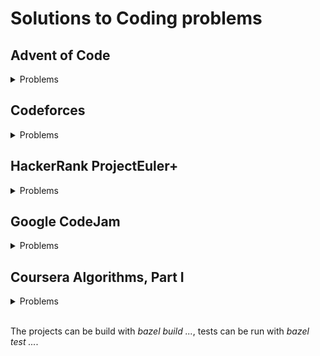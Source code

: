 # Solutions to Coding problems

## Advent of Code

<details>
<summary>Problems</summary>

* [2020 Day  1: Report Repair](https://adventofcode.com/2020/day/1)
* [2020 Day  2: Password Philosophy](https://adventofcode.com/2020/day/2)
* [2020 Day  3: Toboggan Trajectory](https://adventofcode.com/2020/day/3)
* [2020 Day  4: Passport Processing](https://adventofcode.com/2020/day/4)
* [2020 Day  5: Binary Boarding](https://adventofcode.com/2020/day/4)
* [2020 Day  6: Custom Customs](https://adventofcode.com/2020/day/6)
* [2020 Day  7: Handy Haversacks](https://adventofcode.com/2020/day/7)
* [2020 Day  8: Handheld Halting](https://adventofcode.com/2020/day/8)
* [2020 Day  9: Encoding Error](https://adventofcode.com/2020/day/9)
* [2020 Day 10: Adapter Array](https://adventofcode.com/2020/day/10)
* [2020 Day 11: Seating System](https://adventofcode.com/2020/day/11)
* [2020 Day 12: Rain Risk](https://adventofcode.com/2020/day/12)
* [2020 Day 13: Shuttle Search](https://adventofcode.com/2020/day/13)
* [2020 Day 14: Docking Data](https://adventofcode.com/2020/day/14)
* [2020 Day 15: Rambunctious Recitation](https://adventofcode.com/2020/day/15)
* [2020 Day 16: Ticket Translation](https://adventofcode.com/2020/day/16)
* [2020 Day 17: Conway Cubes](https://adventofcode.com/2020/day/17)
* [2020 Day 18: Operation Order](https://adventofcode.com/2020/day/18)
* [2020 Day 19: Monster Messages](https://adventofcode.com/2020/day/19)
* [2020 Day 20: Jurassic Jigsaw](https://adventofcode.com/2020/day/20)
* [2020 Day 21: Allergen Assessment](https://adventofcode.com/2020/day/21)
* [2020 Day 22: Crab Combat](https://adventofcode.com/2020/day/22)
* [2020 Day 23: Crab Cups](https://adventofcode.com/2020/day/23)
* [2020 Day 24: Lobby Layout](https://adventofcode.com/2020/day/24)
* [2020 Day 25: Combo Breaker](https://adventofcode.com/2020/day/25)

</details>

## Codeforces

<details>
<summary>Problems</summary>

* [1A Theatre Square](https://codeforces.com/problemset/problem/1/A) *1300*
* [2B The Least Round Way](https://codeforces.com/problemset/problem/2/B) *2000*
* [8B Obsession with Robots](https://codeforces.com/problemset/problem/8/B) *1400*
* [20C Dijkstra?](https://codeforces.com/contest/20/problem/C) *1900*
* [69A Physicist](https://codeforces.com/problemset/problem/69/A) *1000*
* [115A Party](https://codeforces.com/contest/115/problem/A) *900*
* [131D Subway](https://codeforces.com/contest/131/problem/D) *1600*
* [132C Logo Turtle](https://codeforces.com/contest/132/problem/C) *1800*
* [217A Ice Skating](https://codeforces.com/contest/217/problem/A) *1000*
* [229B Planets](https://codeforces.com/problemset/problem/229/B) *1700*
* [292B Network Topology](https://codeforces.com/problemset/problem/292/B) *1400*
* [330B Road Construction](https://codeforces.com/problemset/problem/330/B) *1300*
* [437C The Child and Toy](https://codeforces.com/contest/437/problem/C) *1400*
* [500A New Year Transportation](https://codeforces.com/problemset/problem/500/A) *1000*
* [520B Two Buttons](https://codeforces.com/contest/520/problem/B) *1400*
* [522A Reposts](https://codeforces.com/problemset/problem/522/A) *1200*
* [580C Kefa and Park](https://codeforces.com/contest/580/problem/C) *1500*
* [618D Hamiltonian Spanning Tree](https://codeforces.com/problemset/problem/618/D) *2200*
* [688B Lovely Palindromes](https://codeforces.com/contest/688/problem/B) *1000*
* [707B Bakery](https://codeforces.com/problemset/problem/707/B) *1300*
* [793B Igor and his way to work](https://codeforces.com/contest/793/problem/B) *1600*
* [893C Rumor](https://codeforces.com/problemset/problem/893/C) *1300*
* [1020B Badge](https://codeforces.com/problemset/problem/1020/B) *1000*
* [1157D N Problems During K Days](https://codeforces.com/problemset/problem/1157/D) *2100*
* [1244C The Football Season](https://codeforces.com/problemset/problem/1244/C) *1900*
* [1256A Payment Without Change](https://codeforces.com/problemset/problem/1256/A) *1000*
* [1256B Minimize the Permutation](https://codeforces.com/problemset/problem/1256/B) *1400*
* [1256C Platforms Jumping ](https://codeforces.com/problemset/problem/1256/C) *1700*
* [1256E Yet Another Division Into Teams](https://codeforces.com/problemset/problem/1256/E) *2200*
* [1257D Yet Another Monster Killing Problem ](https://codeforces.com/problemset/problem/1257/D) *1700*
* [1257E The Contest](https://codeforces.com/problemset/problem/1257/E) *2000*
* [1313C1 Skyscrapers (easy version)](https://codeforces.com/contest/1313/problem/C1) *1500*
* [1313C2 Skyscrapers (hard version)](https://codeforces.com/contest/1313/problem/C2) *1900*
* [1327B Princesses and Princes](https://codeforces.com/problemset/problem/1327/B) *1200*
* [1360E Polygon](https://codeforces.com/contest/1360/problem/E) *1300*
* [1398C Good Subarrays](https://codeforces.com/problemset/problem/1398/C) *1600*
* [1398D Colored Rectangles](https://codeforces.com/problemset/problem/1398/D) *1800*
* [1418C Mortal Kombat Tower](https://codeforces.com/contest/1418/problem/C) *1500*
* [1424G Years](https://codeforces.com/problemset/problem/1424/G) *1300*
* [1427B Chess Cheater](https://codeforces.com/contest/1427/problem/B) *1400*
* [1428B Belted Rooms](https://codeforces.com/problemset/problem/1428/B) *1200*
* [1455D Sequence and Swaps](https://codeforces.com/contest/1455/problem/D) *1600*
* [1472C Long Jumps](https://codeforces.com/problemset/problem/1472/C) *1100*

</details>

## HackerRank ProjectEuler+

<details>
<summary>Problems</summary>

* [#1 Multiples of 3 and 5](https://www.hackerrank.com/contests/projecteuler/challenges/euler001/problem)
* [#2 Even Fibonacci numbers](https://www.hackerrank.com/contests/projecteuler/challenges/euler002/problem)
* [#3 Largest prime factor](https://www.hackerrank.com/contests/projecteuler/challenges/euler003/problem)
* [#4 Largest palindrome product](https://www.hackerrank.com/contests/projecteuler/challenges/euler004/problem)
* [#5 Smallest multiple](https://www.hackerrank.com/contests/projecteuler/challenges/euler005/problem)
* [#6 Sum square difference](https://www.hackerrank.com/contests/projecteuler/challenges/euler006/problem)
* [#7 10001st prime](https://www.hackerrank.com/contests/projecteuler/challenges/euler007/problem)
* [#8 Largest product in a series](https://www.hackerrank.com/contests/projecteuler/challenges/euler008/problem)
* [#9 Special Pythagorean triplet](https://www.hackerrank.com/contests/projecteuler/challenges/euler009/problem)
* [#10 Summation of primes](https://www.hackerrank.com/contests/projecteuler/challenges/euler010/problem)
* [#11 Largest product in a grid](https://www.hackerrank.com/contests/projecteuler/challenges/euler011/problem)
* [#12 Highly divisible triangular number](https://www.hackerrank.com/contests/projecteuler/challenges/euler012/problem)
* [#13 Large sum](https://www.hackerrank.com/contests/projecteuler/challenges/euler013/problem)
* [#14 Longest Collatz sequence](https://www.hackerrank.com/contests/projecteuler/challenges/euler014/problem)
* [#15 Lattice paths](https://www.hackerrank.com/contests/projecteuler/challenges/euler015/problem)
* [#16 Power digit sum](https://www.hackerrank.com/contests/projecteuler/challenges/euler016/problem)
* [#17 Number to Words](https://www.hackerrank.com/contests/projecteuler/challenges/euler017/problem)
* [#18 Maximum path sum I](https://www.hackerrank.com/contests/projecteuler/challenges/euler018/problem)
* [#36 Double-base palindromes](https://www.hackerrank.com/contests/projecteuler/challenges/euler036/problem)

</details>

## Google CodeJam

<details>
<summary>Problems</summary>

* [2020 Qualification Round: Vestigium](https://codingcompetitions.withgoogle.com/codejam/round/000000000019fd27/000000000020993c)
* [2020 Qualification Round: Nesting Depth](https://codingcompetitions.withgoogle.com/codejam/round/000000000019fd27/0000000000209a9f)
* [2020 Qualification Round: Parenting Partnering Returns](https://codingcompetitions.withgoogle.com/codejam/round/000000000019fd27/000000000020bdf9)

</details>

## Coursera Algorithms, Part I

<details>
<summary>Problems</summary>

* [Percolation](https://coursera.cs.princeton.edu/algs4/assignments/percolation/specification.php)

</details>
<br>

The projects can be build with *bazel build ...*, tests can be run with *bazel test ...*.
